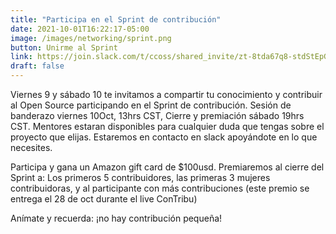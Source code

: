 ```yaml
---
title: "Participa en el Sprint de contribución"
date: 2021-10-01T16:22:17-05:00
image: /images/networking/sprint.png
button: Unirme al Sprint
link: https://join.slack.com/t/ccoss/shared_invite/zt-8tda67q8-stdStEpGV_2cXG6wGpNm_Q
draft: false
---
```



Viernes 9 y sábado 10 te invitamos a compartir tu conocimiento y contribuir al Open Source participando en el Sprint de contribución. 
Sesión de banderazo viernes 10Oct, 13hrs CST, Cierre y premiación sábado 19hrs CST.
Mentores estaran disponibles para cualquier duda que tengas sobre el proyecto que elijas.
Estaremos en contacto en slack apoyándote en lo que necesites.

Participa y gana un Amazon gift card de $100usd. Premiaremos al cierre del Sprint a: 
Los primeros 5 contribuidores, las primeras 3 mujeres contribuidoras, y al participante con más contribuciones (este premio se entrega el 28 de oct durante el live ConTribu)

Anímate y recuerda: ¡no hay contribución pequeña!
